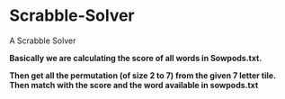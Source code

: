 # Scrabble-Solver
A Scrabble Solver 

**Basically we are calculating the score of all words in Sowpods.txt.**

**Then get all the permutation (of size 2 to 7) from the given 7 letter tile. Then match with the score and the word available in sowpods.txt**


